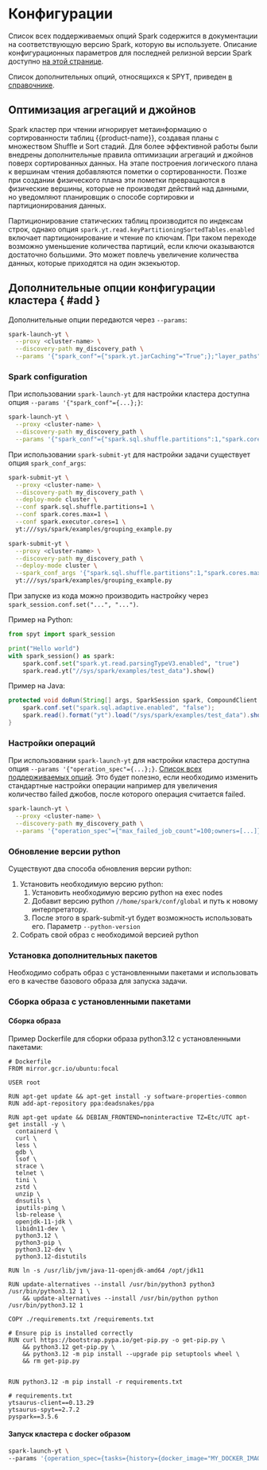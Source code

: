 # Конфигурации

Список всех поддерживаемых опций Spark содержится в документации на соответствующую версию Spark, которую вы используете. Описание конфигурационных параметров для последней релизной версии Spark доступно [на этой странице](https://spark.apache.org/docs/latest/configuration.html).

Список дополнительных опций, относящихся к SPYT, приведен [в справочнике](../../../../../user-guide/data-processing/spyt/thesaurus/configuration.md).

## Оптимизация агрегаций и джойнов

Spark кластер при чтении игнорирует метаинформацию о сортированности таблиц {{product-name}}, создавая планы с множеством Shuffle и Sort стадий. Для более эффективной работы были внедрены дополнительные правила оптимизации агрегаций и джойнов поверх сортированных данных. На этапе построения логического плана к вершинам чтения добавляются пометки о сортированности. Позже при создании физического плана эти пометки превращаются в физические вершины, которые не производят действий над данными, но уведомляют планировщик о способе сортировки и партиционирования данных.

Партиционирование статических таблиц производится по индексам строк, однако опция `spark.yt.read.keyPartitioningSortedTables.enabled` включает партиционирование и чтение по ключам. При таком переходе возможно уменьшение количества партиций, если ключи оказываются достаточно большими. Это может повлечь увеличение количества данных, которые приходятся на один экзекьютор.

## Дополнительные опции конфигурации кластера { #add }

Дополнительные опции передаются через `--params`:

```bash
spark-launch-yt \
  --proxy <cluster-name> \
  --discovery-path my_discovery_path \
  --params '{"spark_conf"={"spark.yt.jarCaching"="True";};"layer_paths"=["//.../ubuntu_xenial_app_lastest.tar.gz";...;];"operation_spec"={"max_failed_job_count"=100;};}'
```

### Spark configuration

При использовании `spark-launch-yt` для настройки кластера доступна опция `--params '{"spark_conf"={...};}`:

```bash
spark-launch-yt \
  --proxy <cluster-name> \
  --discovery-path my_discovery_path \
  --params '{"spark_conf"={"spark.sql.shuffle.partitions":1,"spark.cores.max":1,"spark.executor.cores"=1};}'
```

При использовании `spark-submit-yt` для настройки задачи существует опция `spark_conf_args`:

```bash
spark-submit-yt \
  --proxy <cluster-name> \
  --discovery-path my_discovery_path \
  --deploy-mode cluster \
  --conf spark.sql.shuffle.partitions=1 \
  --conf spark.cores.max=1 \
  --conf spark.executor.cores=1 \
  yt:///sys/spark/examples/grouping_example.py
```
```bash
spark-submit-yt \
  --proxy <cluster-name> \
  --discovery-path my_discovery_path \
  --deploy-mode cluster \
  --spark_conf_args '{"spark.sql.shuffle.partitions":1,"spark.cores.max":1,"spark.executor.cores"=1}' \
  yt:///sys/spark/examples/grouping_example.py
```

При запуске из кода можно производить настройку через `spark_session.conf.set("...", "...")`.

Пример на Python:

```python
from spyt import spark_session

print("Hello world")
with spark_session() as spark:
    spark.conf.set("spark.yt.read.parsingTypeV3.enabled", "true")
    spark.read.yt("//sys/spark/examples/test_data").show()
```

Пример на Java:

```java
protected void doRun(String[] args, SparkSession spark, CompoundClient yt) {
    spark.conf.set("spark.sql.adaptive.enabled", "false");
    spark.read().format("yt").load("/sys/spark/examples/test_data").show();
}
```

### Настройки операций

При использовании `spark-launch-yt` для настройки кластера доступна опция `--params '{"operation_spec"={...};}`. [Список всех поддерживаемых опций](../../../../../user-guide/data-processing/operations/operations-options.md).
Это будет полезно, если необходимо изменить стандартные настройки операции например для увеличения количество failed джобов, после которого операция считается failed.

```bash
spark-launch-yt \
  --proxy <cluster-name> \
  --discovery-path my_discovery_path \
  --params '{"operation_spec"={"max_failed_job_count"=100;owners=[...]};}'
```

### Обновление версии python

Существуют два способа обновления версии python:
1. Установить необходимую версию python:
   1. Установить необходимую версию python на exeс nodes
   2. Добавит версию python `//home/spark/conf/global` и путь к новому интерпретатору.
   3. После этого в spark-submit-yt будет возможность использовать его. Параметр `--python-version`
2. Собрать свой образ с необходимой версией python

### Установка дополнительных пакетов

Необходимо собрать образ с установленными пакетами и использовать его в качестве базового образа для запуска задачи.

### Сборка образа с установленными пакетами

#### Сборка образа

Пример Dockerfile для сборки образа python3.12 с установленными пакетами:
```docker
# Dockerfile
FROM mirror.gcr.io/ubuntu:focal

USER root

RUN apt-get update && apt-get install -y software-properties-common
RUN add-apt-repository ppa:deadsnakes/ppa

RUN apt-get update && DEBIAN_FRONTEND=noninteractive TZ=Etc/UTC apt-get install -y \
  containerd \
  curl \
  less \
  gdb \
  lsof \
  strace \
  telnet \
  tini \
  zstd \
  unzip \
  dnsutils \
  iputils-ping \
  lsb-release \
  openjdk-11-jdk \
  libidn11-dev \
  python3.12 \
  python3-pip \
  python3.12-dev \
  python3.12-distutils

RUN ln -s /usr/lib/jvm/java-11-openjdk-amd64 /opt/jdk11

RUN update-alternatives --install /usr/bin/python3 python3 /usr/bin/python3.12 1 \
    && update-alternatives --install /usr/bin/python python /usr/bin/python3.12 1

COPY ./requirements.txt /requirements.txt

# Ensure pip is installed correctly
RUN curl https://bootstrap.pypa.io/get-pip.py -o get-pip.py \
    && python3.12 get-pip.py \
    && python3.12 -m pip install --upgrade pip setuptools wheel \
    && rm get-pip.py


RUN python3.12 -m pip install -r requirements.txt
```

```text
# requirements.txt
ytsaurus-client==0.13.29
ytsaurus-spyt==2.7.2
pyspark==3.5.6
```

#### Запуск кластера с docker образом

```bash
spark-launch-yt \
--params '{operation_spec={tasks={history={docker_image="MY_DOCKER_IMAGE"};master={docker_image="MY_DOCKER_IMAGE"};workers={docker_image="MY_DOCKER_IMAGE"}}}}'
```
